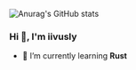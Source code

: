 ![Anurag's GitHub stats](https://github-readme-stats.vercel.app/api?username=iivusly&show_icons=true&theme=radical)

### Hi 👋, I'm iivusly

- :seedling: I’m currently learning **Rust**

